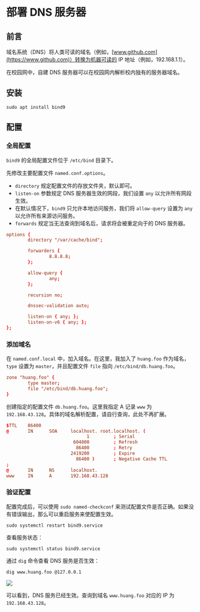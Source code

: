 # 部署 DNS 服务器

## 前言

域名系统（DNS）将人类可读的域名（例如，[www.github.com](https://www.github.com)）转换为机器可读的 IP 地址（例如，192.168.1.1）。

在校园网中，自建 DNS 服务器可以在校园网内解析校内独有的服务器域名。

## 安装

```shell
sudo apt install bind9
```

## 配置

### 全局配置

`bind9` 的全局配置文件位于 `/etc/bind` 目录下。

先修改主要配置文件 `named.conf.options`。

- `directory` 规定配置文件的存放文件夹，默认即可。
- `listen-on` 参数规定 DNS 服务器生效的网段，我们设置 `any` 以允许所有网段生效。
- 在默认情况下，`bind9` 只允许本地访问服务，我们将 `allow-query` 设置为 `any` 以允许所有来源访问服务。
- `forwards` 规定当无法查询到域名后，请求将会被重定向于的 DNS 服务器。

```conf
options {
        directory "/var/cache/bind";

        forwarders {
                8.8.8.8;
        };

        allow-query {
                any;
        };

        recursion no;

        dnssec-validation auto;

        listen-on { any; };
        listen-on-v6 { any; };
};
```

### 添加域名

在 `named.conf.local` 中，加入域名。在这里，我加入了 `huang.foo` 作为域名，`type` 设置为 `master`，并且配置文件 `file` 指向 `/etc/bind/db.huang.foo`。

```conf
zone "huang.foo" {
        type master;
        file "/etc/bind/db.huang.foo";
}
```

创建指定的配置文件 `db.huang.foo`。这里我指定 A 记录 `www` 为 `192.168.43.128`。具体的域名解析配置，请自行查询，此处不再扩展。

```conf
$TTL    86400
@       IN      SOA     localhost. root.localhost. (
                              1         ; Serial
                         604800         ; Refresh
                          86400         ; Retry
                        2419200         ; Expire
                          86400 )       ; Negative Cache TTL
;
@       IN      NS      localhost.
www     IN      A       192.168.43.128
```

### 验证配置

配置完成后，可以使用 `sudo named-checkconf` 来测试配置文件是否正确。如果没有错误输出，那么可以重启服务来使配置生效。

```shell
sudo systemctl restart bind9.service
```

查看服务状态：

```shell
sudo systemctl status bind9.service
```

通过 `dig` 命令查看 DNS 服务是否生效：

```shell
dig www.huang.foo @127.0.0.1
```

![](/images/20220608201224.png)

可以看到，DNS 服务已经生效。查询到域名 `www.huang.foo` 对应的 IP 为 `192.168.43.128`。
